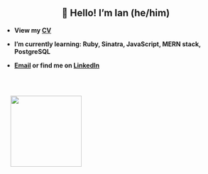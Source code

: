 <h2 align="center"> 👋 Hello! I’m Ian (he/him) </h2>



- **View my [CV](https://github.com/Battery0/CV)**

- **I’m currently learning: Ruby, Sinatra, JavaScript, MERN stack, PostgreSQL**

- **<a href="mailto:king.ian.uk@gmail.com">Email</a> or find me on <a href="https://www.linkedin.com/in/iankinguk/">LinkedIn</a>**

<br>

<p align="left">
  <img height="160px" style="padding: 15px;" src="https://github-readme-stats.vercel.app/api?username=battery0&show_icons=true&theme=onedark" />  
</p>
